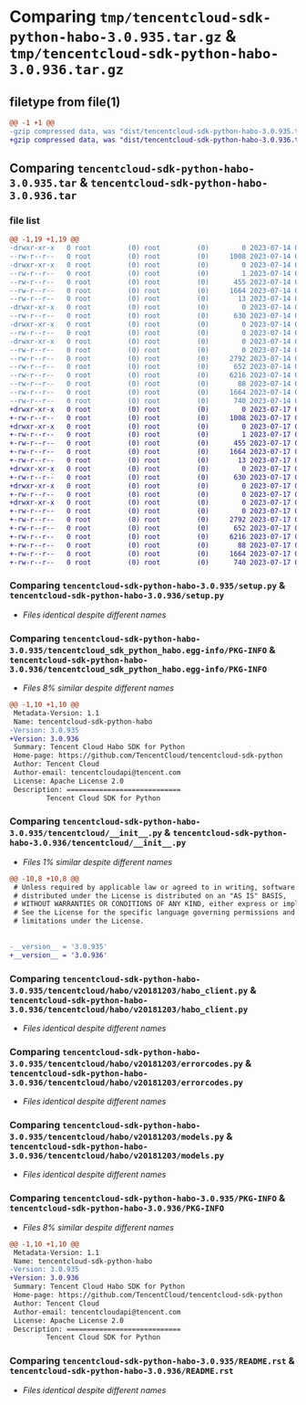 # Comparing `tmp/tencentcloud-sdk-python-habo-3.0.935.tar.gz` & `tmp/tencentcloud-sdk-python-habo-3.0.936.tar.gz`

## filetype from file(1)

```diff
@@ -1 +1 @@
-gzip compressed data, was "dist/tencentcloud-sdk-python-habo-3.0.935.tar", last modified: Fri Jul 14 00:31:34 2023, max compression
+gzip compressed data, was "dist/tencentcloud-sdk-python-habo-3.0.936.tar", last modified: Mon Jul 17 00:25:59 2023, max compression
```

## Comparing `tencentcloud-sdk-python-habo-3.0.935.tar` & `tencentcloud-sdk-python-habo-3.0.936.tar`

### file list

```diff
@@ -1,19 +1,19 @@
-drwxr-xr-x   0 root         (0) root         (0)        0 2023-07-14 00:31:34.000000 tencentcloud-sdk-python-habo-3.0.935/
--rw-r--r--   0 root         (0) root         (0)     1008 2023-07-14 00:31:34.000000 tencentcloud-sdk-python-habo-3.0.935/setup.py
-drwxr-xr-x   0 root         (0) root         (0)        0 2023-07-14 00:31:34.000000 tencentcloud-sdk-python-habo-3.0.935/tencentcloud_sdk_python_habo.egg-info/
--rw-r--r--   0 root         (0) root         (0)        1 2023-07-14 00:31:34.000000 tencentcloud-sdk-python-habo-3.0.935/tencentcloud_sdk_python_habo.egg-info/dependency_links.txt
--rw-r--r--   0 root         (0) root         (0)      455 2023-07-14 00:31:34.000000 tencentcloud-sdk-python-habo-3.0.935/tencentcloud_sdk_python_habo.egg-info/SOURCES.txt
--rw-r--r--   0 root         (0) root         (0)     1664 2023-07-14 00:31:34.000000 tencentcloud-sdk-python-habo-3.0.935/tencentcloud_sdk_python_habo.egg-info/PKG-INFO
--rw-r--r--   0 root         (0) root         (0)       13 2023-07-14 00:31:34.000000 tencentcloud-sdk-python-habo-3.0.935/tencentcloud_sdk_python_habo.egg-info/top_level.txt
-drwxr-xr-x   0 root         (0) root         (0)        0 2023-07-14 00:31:34.000000 tencentcloud-sdk-python-habo-3.0.935/tencentcloud/
--rw-r--r--   0 root         (0) root         (0)      630 2023-07-14 00:31:34.000000 tencentcloud-sdk-python-habo-3.0.935/tencentcloud/__init__.py
-drwxr-xr-x   0 root         (0) root         (0)        0 2023-07-14 00:31:34.000000 tencentcloud-sdk-python-habo-3.0.935/tencentcloud/habo/
--rw-r--r--   0 root         (0) root         (0)        0 2023-07-14 00:31:34.000000 tencentcloud-sdk-python-habo-3.0.935/tencentcloud/habo/__init__.py
-drwxr-xr-x   0 root         (0) root         (0)        0 2023-07-14 00:31:34.000000 tencentcloud-sdk-python-habo-3.0.935/tencentcloud/habo/v20181203/
--rw-r--r--   0 root         (0) root         (0)        0 2023-07-14 00:31:34.000000 tencentcloud-sdk-python-habo-3.0.935/tencentcloud/habo/v20181203/__init__.py
--rw-r--r--   0 root         (0) root         (0)     2792 2023-07-14 00:31:34.000000 tencentcloud-sdk-python-habo-3.0.935/tencentcloud/habo/v20181203/habo_client.py
--rw-r--r--   0 root         (0) root         (0)      652 2023-07-14 00:31:34.000000 tencentcloud-sdk-python-habo-3.0.935/tencentcloud/habo/v20181203/errorcodes.py
--rw-r--r--   0 root         (0) root         (0)     6216 2023-07-14 00:31:34.000000 tencentcloud-sdk-python-habo-3.0.935/tencentcloud/habo/v20181203/models.py
--rw-r--r--   0 root         (0) root         (0)       88 2023-07-14 00:31:34.000000 tencentcloud-sdk-python-habo-3.0.935/setup.cfg
--rw-r--r--   0 root         (0) root         (0)     1664 2023-07-14 00:31:34.000000 tencentcloud-sdk-python-habo-3.0.935/PKG-INFO
--rw-r--r--   0 root         (0) root         (0)      740 2023-07-14 00:31:34.000000 tencentcloud-sdk-python-habo-3.0.935/README.rst
+drwxr-xr-x   0 root         (0) root         (0)        0 2023-07-17 00:25:59.000000 tencentcloud-sdk-python-habo-3.0.936/
+-rw-r--r--   0 root         (0) root         (0)     1008 2023-07-17 00:25:59.000000 tencentcloud-sdk-python-habo-3.0.936/setup.py
+drwxr-xr-x   0 root         (0) root         (0)        0 2023-07-17 00:25:59.000000 tencentcloud-sdk-python-habo-3.0.936/tencentcloud_sdk_python_habo.egg-info/
+-rw-r--r--   0 root         (0) root         (0)        1 2023-07-17 00:25:59.000000 tencentcloud-sdk-python-habo-3.0.936/tencentcloud_sdk_python_habo.egg-info/dependency_links.txt
+-rw-r--r--   0 root         (0) root         (0)      455 2023-07-17 00:25:59.000000 tencentcloud-sdk-python-habo-3.0.936/tencentcloud_sdk_python_habo.egg-info/SOURCES.txt
+-rw-r--r--   0 root         (0) root         (0)     1664 2023-07-17 00:25:59.000000 tencentcloud-sdk-python-habo-3.0.936/tencentcloud_sdk_python_habo.egg-info/PKG-INFO
+-rw-r--r--   0 root         (0) root         (0)       13 2023-07-17 00:25:59.000000 tencentcloud-sdk-python-habo-3.0.936/tencentcloud_sdk_python_habo.egg-info/top_level.txt
+drwxr-xr-x   0 root         (0) root         (0)        0 2023-07-17 00:25:59.000000 tencentcloud-sdk-python-habo-3.0.936/tencentcloud/
+-rw-r--r--   0 root         (0) root         (0)      630 2023-07-17 00:25:59.000000 tencentcloud-sdk-python-habo-3.0.936/tencentcloud/__init__.py
+drwxr-xr-x   0 root         (0) root         (0)        0 2023-07-17 00:25:59.000000 tencentcloud-sdk-python-habo-3.0.936/tencentcloud/habo/
+-rw-r--r--   0 root         (0) root         (0)        0 2023-07-17 00:25:59.000000 tencentcloud-sdk-python-habo-3.0.936/tencentcloud/habo/__init__.py
+drwxr-xr-x   0 root         (0) root         (0)        0 2023-07-17 00:25:59.000000 tencentcloud-sdk-python-habo-3.0.936/tencentcloud/habo/v20181203/
+-rw-r--r--   0 root         (0) root         (0)        0 2023-07-17 00:25:59.000000 tencentcloud-sdk-python-habo-3.0.936/tencentcloud/habo/v20181203/__init__.py
+-rw-r--r--   0 root         (0) root         (0)     2792 2023-07-17 00:25:59.000000 tencentcloud-sdk-python-habo-3.0.936/tencentcloud/habo/v20181203/habo_client.py
+-rw-r--r--   0 root         (0) root         (0)      652 2023-07-17 00:25:59.000000 tencentcloud-sdk-python-habo-3.0.936/tencentcloud/habo/v20181203/errorcodes.py
+-rw-r--r--   0 root         (0) root         (0)     6216 2023-07-17 00:25:59.000000 tencentcloud-sdk-python-habo-3.0.936/tencentcloud/habo/v20181203/models.py
+-rw-r--r--   0 root         (0) root         (0)       88 2023-07-17 00:25:59.000000 tencentcloud-sdk-python-habo-3.0.936/setup.cfg
+-rw-r--r--   0 root         (0) root         (0)     1664 2023-07-17 00:25:59.000000 tencentcloud-sdk-python-habo-3.0.936/PKG-INFO
+-rw-r--r--   0 root         (0) root         (0)      740 2023-07-17 00:25:59.000000 tencentcloud-sdk-python-habo-3.0.936/README.rst
```

### Comparing `tencentcloud-sdk-python-habo-3.0.935/setup.py` & `tencentcloud-sdk-python-habo-3.0.936/setup.py`

 * *Files identical despite different names*

### Comparing `tencentcloud-sdk-python-habo-3.0.935/tencentcloud_sdk_python_habo.egg-info/PKG-INFO` & `tencentcloud-sdk-python-habo-3.0.936/tencentcloud_sdk_python_habo.egg-info/PKG-INFO`

 * *Files 8% similar despite different names*

```diff
@@ -1,10 +1,10 @@
 Metadata-Version: 1.1
 Name: tencentcloud-sdk-python-habo
-Version: 3.0.935
+Version: 3.0.936
 Summary: Tencent Cloud Habo SDK for Python
 Home-page: https://github.com/TencentCloud/tencentcloud-sdk-python
 Author: Tencent Cloud
 Author-email: tencentcloudapi@tencent.com
 License: Apache License 2.0
 Description: ============================
         Tencent Cloud SDK for Python
```

### Comparing `tencentcloud-sdk-python-habo-3.0.935/tencentcloud/__init__.py` & `tencentcloud-sdk-python-habo-3.0.936/tencentcloud/__init__.py`

 * *Files 1% similar despite different names*

```diff
@@ -10,8 +10,8 @@
 # Unless required by applicable law or agreed to in writing, software
 # distributed under the License is distributed on an "AS IS" BASIS,
 # WITHOUT WARRANTIES OR CONDITIONS OF ANY KIND, either express or implied.
 # See the License for the specific language governing permissions and
 # limitations under the License.
 
 
-__version__ = '3.0.935'
+__version__ = '3.0.936'
```

### Comparing `tencentcloud-sdk-python-habo-3.0.935/tencentcloud/habo/v20181203/habo_client.py` & `tencentcloud-sdk-python-habo-3.0.936/tencentcloud/habo/v20181203/habo_client.py`

 * *Files identical despite different names*

### Comparing `tencentcloud-sdk-python-habo-3.0.935/tencentcloud/habo/v20181203/errorcodes.py` & `tencentcloud-sdk-python-habo-3.0.936/tencentcloud/habo/v20181203/errorcodes.py`

 * *Files identical despite different names*

### Comparing `tencentcloud-sdk-python-habo-3.0.935/tencentcloud/habo/v20181203/models.py` & `tencentcloud-sdk-python-habo-3.0.936/tencentcloud/habo/v20181203/models.py`

 * *Files identical despite different names*

### Comparing `tencentcloud-sdk-python-habo-3.0.935/PKG-INFO` & `tencentcloud-sdk-python-habo-3.0.936/PKG-INFO`

 * *Files 8% similar despite different names*

```diff
@@ -1,10 +1,10 @@
 Metadata-Version: 1.1
 Name: tencentcloud-sdk-python-habo
-Version: 3.0.935
+Version: 3.0.936
 Summary: Tencent Cloud Habo SDK for Python
 Home-page: https://github.com/TencentCloud/tencentcloud-sdk-python
 Author: Tencent Cloud
 Author-email: tencentcloudapi@tencent.com
 License: Apache License 2.0
 Description: ============================
         Tencent Cloud SDK for Python
```

### Comparing `tencentcloud-sdk-python-habo-3.0.935/README.rst` & `tencentcloud-sdk-python-habo-3.0.936/README.rst`

 * *Files identical despite different names*

